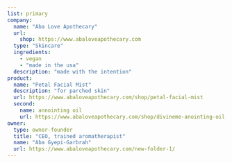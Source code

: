 ```yaml
---
list: primary
company:
  name: "Aba Love Apothecary"
  url:
    shop: https://www.abaloveapothecary.com
  type: "Skincare"
  ingredients:
    - vegan
    - "made in the usa"
  description: "made with the intention"
product:
  name: "Petal Facial Mist"
  description: "for parched skin"
  url: https://www.abaloveapothecary.com/shop/petal-facial-mist
  second:
    name: annointing oil
    url: https://www.abaloveapothecary.com/shop/divineme-anointing-oil
owner:
  type: owner-founder
  title: "CEO, trained aromatherapist"
  name: "Aba Gyepi-Garbrah"
  url: https://www.abaloveapothecary.com/new-folder-1/
---
```

